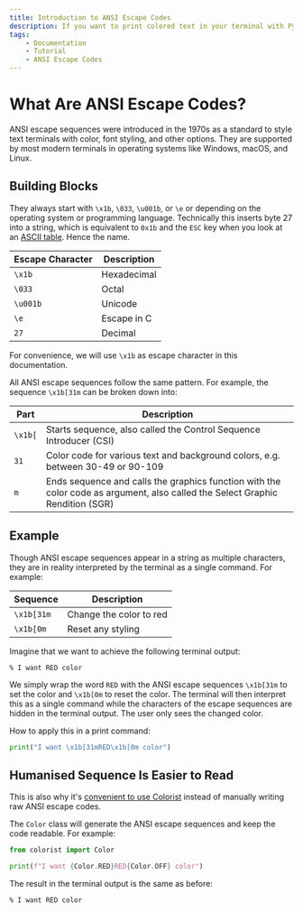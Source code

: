```yaml
---
title: Introduction to ANSI Escape Codes
description: If you want to print colored text in your terminal with Python, here's how to use ANSI escape codes to style your text. Includes a beginner's guide and code examples.
tags:
    - Documentation
    - Tutorial
    - ANSI Escape Codes
---
```


# What Are ANSI Escape Codes?
ANSI escape sequences were introduced in the 1970s as a standard to style text terminals with color, font styling, and other options. They are supported by most modern terminals in operating systems like Windows, macOS, and Linux.

## Building Blocks
They always start with `\x1b`, `\033`, `\u001b`, or `\e` or depending on the operating system or programming language. Technically this inserts byte 27 into a string, which is equivalent to `0x1b` and the `ESC` key when you look at an [ASCII table](https://www.asciitable.com). Hence the name.

| Escape Character | Description |
| ---------------- | ----------- |
| `\x1b`           | Hexadecimal |
| `\033`           | Octal       |
| `\u001b`         | Unicode     |
| `\e`             | Escape in C |
| `27`             | Decimal     |

For convenience, we will use `\x1b` as escape character in this documentation.

All ANSI escape sequences follow the same pattern. For example, the sequence `\x1b[31m` can be broken down into:

| Part    | Description                                                                                                                   |
| ------- | ----------------------------------------------------------------------------------------------------------------------------- |
| `\x1b[` | Starts sequence, also called the Control Sequence Introducer (CSI)                                                            |
| `31`    | Color code for various text and background colors, e.g. between 30-49 or 90-109                                               |
| `m`     | Ends sequence and calls the graphics function with the color code as argument, also called the Select Graphic Rendition (SGR) |

## Example
Though ANSI escape sequences appear in a string as multiple characters, they are in reality interpreted by the terminal as a single command. For example:

| Sequence   | Description             |
|------------|-------------------------|
| `\x1b[31m` | Change the color to red |
| `\x1b[0m`  | Reset any styling       |

Imagine that we want to achieve the following terminal output:

<pre><code>% I want <span class="fg-red">RED</span> color</code></pre>

We simply wrap the word `RED` with the ANSI escape sequences `\x1b[31m` to set the color and `\x1b[0m` to reset the color. The terminal will then interpret this as a single command while the characters of the escape sequences are hidden in the terminal output. The user only sees the changed color.

How to apply this in a print command:

```python
print("I want \x1b[31mRED\x1b[0m color")
```

## Humanised Sequence Is Easier to Read
This is also why it's [convenient to use Colorist](../user-guide/standard-colors/text-foreground.md) instead of manually writing raw ANSI escape codes.

The `Color` class will generate the ANSI escape sequences and keep the code readable. For example:

```python
from colorist import Color

print(f"I want {Color.RED}RED{Color.OFF} color")
```

The result in the terminal output is the same as before:

<pre><code>% I want <span class="fg-red">RED</span> color</code></pre>
